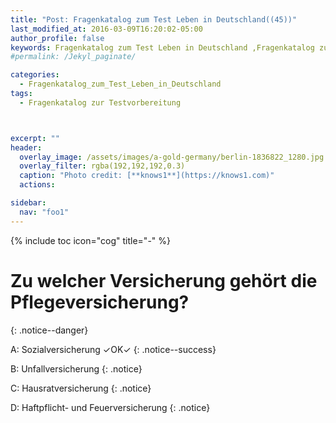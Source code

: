 ```yaml
---
title: "Post: Fragenkatalog zum Test Leben in Deutschland((45))"
last_modified_at: 2016-03-09T16:20:02-05:00
author_profile: false
keywords: Fragenkatalog zum Test Leben in Deutschland ,Fragenkatalog zur Testvorbereitung , Test Leben in Deutschland BAMF , test leben in deutschland 33 fragen , leben in deutschland 300 fragen app , lieben in deutschland 300 fragen
#permalink: /Jekyl_paginate/

categories:
  - Fragenkatalog_zum_Test_Leben_in_Deutschland
tags:
  - Fragenkatalog zur Testvorbereitung



excerpt: ""
header:
  overlay_image: /assets/images/a-gold-germany/berlin-1836822_1280.jpg
  overlay_filter: rgba(192,192,192,0.3)
  caption: "Photo credit: [**knows1**](https://knows1.com)"
  actions:

sidebar:
  nav: "foo1"
---
```


{% include toc icon="cog" title="-" %}

# Zu welcher Versicherung gehört die Pflegeversicherung?
{: .notice--danger}

A: Sozialversicherung ✓OK✓
{: .notice--success}

B: Unfallversicherung
 {: .notice}

C: Hausratversicherung
 {: .notice}

D: Haftpflicht- und Feuerversicherung
 {: .notice}
